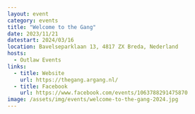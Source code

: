 ```yaml
---
layout: event
category: events
title: "Welcome to the Gang"
date: 2023/11/21
datestart: 2024/03/16
location: Bavelseparklaan 13, 4817 ZX Breda, Nederland
hosts:
  - Outlaw Events
links:
  - title: Website
    url: https://thegang.argang.nl/
  - title: Facebook
    url: https://www.facebook.com/events/1063788291475870
image: /assets/img/events/welcome-to-the-gang-2024.jpg
---
```

